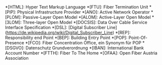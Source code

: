 *[HTML]: Hyper Text Markup Language
*[FTU]: Fiber Termination Unit
*[PIP]: Physical Infrastructure Provider
*[ANO]: Active Network Operator
*[PLOM]: Passive-Layer Open Model
*[ALOM]: Active-Layer Open Model
*[3LOM]: Three-layer Open Model
*[DOCSIS]: Data Over Cable Service Interface Specification
*[DSL]: [Digital Subscriber Line] (https://de.wikipedia.org/wiki/Digital_Subscriber_Line)
*[REP]: Responsibility end Point
*[BEP]: Building Entry Point
*[POP]: Point-Of-Presence
*[FCO]: Fiber Concentration Office, ein Synonym für POP
*[DSGVO]: Datenschutz Grundverordnung
*[IBAN]: International Bank Account Number
*[FTTH]: Fiber To The Home
*[OFAA]: Open Fiber Austria Association